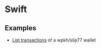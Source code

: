 # Swift

## Examples

* [List transactions](../lwk_bindings/tests/bindings/list_transactions.swift) of a wpkh/slip77 wallet
